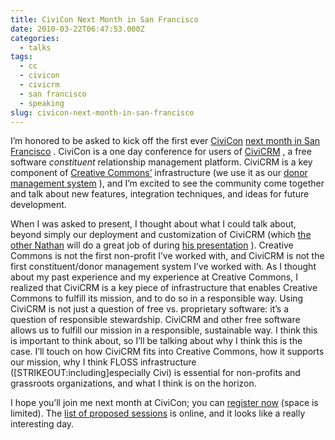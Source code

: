 ```yaml
---
title: CiviCon Next Month in San Francisco
date: 2010-03-22T06:47:53.000Z
categories:
  - talks
tags:
  - cc
  - civicon
  - civicrm
  - san francisco
  - speaking
slug: civicon-next-month-in-san-francisco
---
```

I’m honored to be asked to kick off the first ever [CiviCon][1]  [next month in San Francisco][2] . CiviCon is a one day conference for users of [CiviCRM][3] , a free software _constituent_ relationship management platform. CiviCRM is a key component of [Creative Commons’][4]  infrastructure (we use it as our [donor management system][5] ), and I’m excited to see the community come together and talk about new features, integration techniques, and ideas for future development.

When I was asked to present, I thought about what I could talk about, beyond simply our deployment and customization of CiviCRM (which [the other Nathan][6]  will do a great job of during [his presentation][7] ). Creative Commons is not the first non-profit I’ve worked with, and CiviCRM is not the first constituent/donor management system I’ve worked with. As I thought about my past experience and my experience at Creative Commons, I realized that CiviCRM is a key piece of infrastructure that enables Creative Commons to fulfill its mission, and to do so in a responsible way. Using CiviCRM is not just a question of free vs. proprietary software: it’s a question of responsible stewardship. CiviCRM and other free software allows us to fulfill our mission in a responsible, sustainable way. I think this is important to think about, so I’ll be talking about why I think this is the case. I’ll touch on how CiviCRM fits into Creative Commons, how it supports our mission, why I think FLOSS infrastructure ([STRIKEOUT:including]especially Civi) is essential for non-profits and grassroots organizations, and what I think is on the horizon.

I hope you’ll join me next month at CiviCon; you can [register now][1]  (space is limited). The [list of proposed sessions][7]  is online, and it looks like a really interesting day.



 [1]: http://civicrm.org/civicrm/event/register?reset=1&id=37
 [2]: http://civicrm.org/blogs/dave-greenberg/civicon-coming-april
 [3]: http://civicrm.org/
 [4]: http://creativecommons.org/
 [5]: http://support.creativecommons.org/
 [6]: http://creativecommons.org/about/people/#nathankinkade
 [7]: http://wiki.civicrm.org/confluence/display/CRM/CiviCon+April+2010+Session+Proposals
